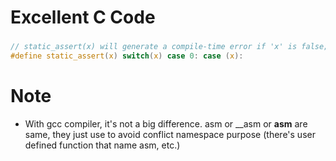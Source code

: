 # Excellent C Code
###
```c
// static_assert(x) will generate a compile-time error if 'x' is false;
#define static_assert(x) switch(x) case 0: case (x):
```

# Note
+ With gcc compiler, it's not a big difference. asm or __asm or __asm__ are same, they just use to avoid conflict namespace purpose (there's user defined function that name asm, etc.)